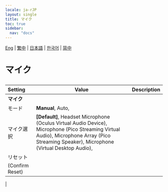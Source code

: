 ```yaml
---
locale: ja-rJP
layout: single
title: マイク
toc: true
sidebar:
  nav: "docs"
---
```

[Eng](/dancexr/menu/2025.4/chat/microphone) | [繁中](/tw/dancexr/menu/2025.4/chat/microphone) | [日本語](/jp/dancexr/menu/2025.4/chat/microphone) | [한국어](/kr/dancexr/menu/2025.4/chat/microphone) | [简中](/zh/dancexr/menu/2025.4/chat/microphone)

# マイク

## 

| Setting | Value | Description |
| :--- | --- | :--- |
|**マイク** | | 
| モード |  **Manual**,  Auto,  |  |
| マイク選択 |  **[Default]**,  Headset Microphone (Oculus Virtual Audio Device),  Microphone (Pico Streaming Virtual Audio),  Microphone Array (Pico Streaming Speaker),  Microphone (Virtual Desktop Audio),  |  |
| リセット || 
| (Confirm Reset) || 
|
